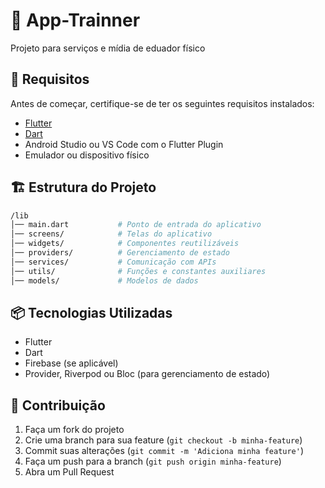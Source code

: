 # 📱 App-Trainner

Projeto para serviços e mídia de eduador físico

## 📌 Requisitos

Antes de começar, certifique-se de ter os seguintes requisitos instalados:

- [Flutter](https://flutter.dev/docs/get-started/install)
- [Dart](https://dart.dev/get-dart)
- Android Studio ou VS Code com o Flutter Plugin
- Emulador ou dispositivo físico



## 🏗️ Estrutura do Projeto

```sh
/lib
│── main.dart           # Ponto de entrada do aplicativo
│── screens/            # Telas do aplicativo
│── widgets/            # Componentes reutilizáveis
│── providers/          # Gerenciamento de estado
│── services/           # Comunicação com APIs
│── utils/              # Funções e constantes auxiliares
│── models/             # Modelos de dados
```

## 📦 Tecnologias Utilizadas

- Flutter
- Dart
- Firebase (se aplicável)
- Provider, Riverpod ou Bloc (para gerenciamento de estado)

## 🤝 Contribuição

1. Faça um fork do projeto
2. Crie uma branch para sua feature (`git checkout -b minha-feature`)
3. Commit suas alterações (`git commit -m 'Adiciona minha feature'`)
4. Faça um push para a branch (`git push origin minha-feature`)
5. Abra um Pull Request



